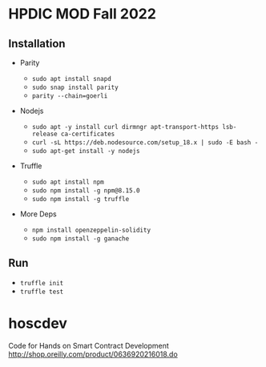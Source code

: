 # HPDIC MOD Fall 2022

## Installation
- Parity
  - `sudo apt install snapd`
  - `sudo snap install parity`
  - `parity --chain=goerli`

- Nodejs
  - `sudo apt -y install curl dirmngr apt-transport-https lsb-release ca-certificates`
  - `curl -sL https://deb.nodesource.com/setup_18.x | sudo -E bash -`
  - `sudo apt-get install -y nodejs`

- Truffle
  - `sudo apt install npm`
  - `sudo npm install -g npm@8.15.0`
  - `sudo npm install -g truffle`
 
- More Deps
  - `npm install openzeppelin-solidity`
  - `sudo npm install -g ganache`
  
## Run
- `truffle init`
- `truffle test`

# hoscdev
Code for Hands on Smart Contract Development http://shop.oreilly.com/product/0636920216018.do
